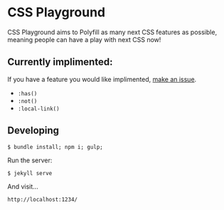# CSS Playground

CSS Playground aims to Polyfill as many next CSS features as possible, meaning people can have a play with next CSS now!

## Currently implimented:

If you have a feature you would like implimented, [make an issue](https://github.com/lukefrake/cssplayground/issues/new).

* `:has()`
* `:not()`
* `:local-link()`

## Developing

` $ bundle install; npm i; gulp; `

Run the server:

` $ jekyll serve `

And visit...

`http://localhost:1234/`

